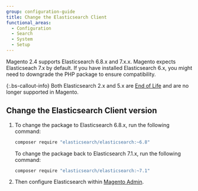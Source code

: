 ```yaml
---
group: configuration-guide
title: Change the Elasticsearch Client
functional_areas:
  - Configuration
  - Search
  - System
  - Setup
---
```


Magento 2.4 supports Elasticsearch 6.8.x and 7.x.x. Magento expects Elasticseach 7.x by default. If you have installed Elasticsearch 6.x, you might need to downgrade the PHP package to ensure compatibility.

{:.bs-callout-info}
Both Elasticsearch 2.x and 5.x are [End of Life][] and are no longer supported in Magento.

## Change the Elasticsearch Client version

1. To change the package to Elasticsearch 6.8.x, run the following command:

   ```bash
   composer require "elasticsearch/elasticsearch:~6.8"
   ```

   To change the package back to Elasticsearch 7.1.x, run the following command:

   ```bash
   composer require "elasticsearch/elasticsearch:~7.1"
   ```

1. Then configure Elasticsearch within [Magento Admin][].

<!-- Link Definitions -->

[End of Life]: https://www.elastic.co/support/eol
[PHP client]: https://github.com/elastic/elasticsearch-php
[Magento Admin]: https://docs.magento.com/m2/ee/user_guide/catalog/search-elasticsearch.html
